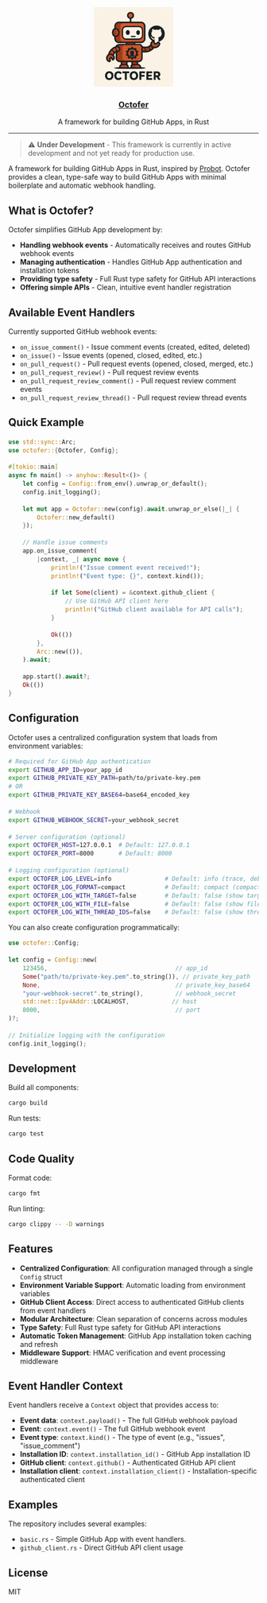 <p align="center">
  <a href="#"><img src=".github/assets/logo.PNG" width="160" alt="Octofer's logo" /></a>
</p>
<h3 align="center"><a href="#">Octofer</a></h3>
<p align="center">A framework for building GitHub Apps, in Rust </p>

---

> ⚠️ **Under Development** - This framework is currently in active development and not yet ready for production use.

A framework for building GitHub Apps in Rust, inspired by [Probot](https://github.com/probot/probot). Octofer provides a clean, type-safe way to build GitHub Apps with minimal boilerplate and automatic webhook handling.

## What is Octofer?

Octofer simplifies GitHub App development by:

- **Handling webhook events** - Automatically receives and routes GitHub webhook events
- **Managing authentication** - Handles GitHub App authentication and installation tokens
- **Providing type safety** - Full Rust type safety for GitHub API interactions
- **Offering simple APIs** - Clean, intuitive event handler registration

## Available Event Handlers

Currently supported GitHub webhook events:

- `on_issue_comment()` - Issue comment events (created, edited, deleted)
- `on_issue()` - Issue events (opened, closed, edited, etc.)
- `on_pull_request()` - Pull request events (opened, closed, merged, etc.)
- `on_pull_request_review()` - Pull request review events
- `on_pull_request_review_comment()` - Pull request review comment events
- `on_pull_request_review_thread()` - Pull request review thread events

## Quick Example

```rust
use std::sync::Arc;
use octofer::{Octofer, Config};

#[tokio::main]
async fn main() -> anyhow::Result<()> {
    let config = Config::from_env().unwrap_or_default();
    config.init_logging();
    
    let mut app = Octofer::new(config).await.unwrap_or_else(|_| {
        Octofer::new_default()
    });

    // Handle issue comments
    app.on_issue_comment(
        |context, _| async move {
            println!("Issue comment event received!");
            println!("Event type: {}", context.kind());
            
            if let Some(client) = &context.github_client {
                // Use GitHub API client here
                println!("GitHub client available for API calls");
            }
            
            Ok(())
        },
        Arc::new(()),
    ).await;
    
    app.start().await?;
    Ok(())
}
```

## Configuration

Octofer uses a centralized configuration system that loads from environment variables:

```bash
# Required for GitHub App authentication
export GITHUB_APP_ID=your_app_id
export GITHUB_PRIVATE_KEY_PATH=path/to/private-key.pem
# OR
export GITHUB_PRIVATE_KEY_BASE64=base64_encoded_key

# Webhook
export GITHUB_WEBHOOK_SECRET=your_webhook_secret

# Server configuration (optional)
export OCTOFER_HOST=127.0.0.1  # Default: 127.0.0.1
export OCTOFER_PORT=8000       # Default: 8000

# Logging configuration (optional)
export OCTOFER_LOG_LEVEL=info               # Default: info (trace, debug, info, warn, error)
export OCTOFER_LOG_FORMAT=compact           # Default: compact (compact, pretty, json)
export OCTOFER_LOG_WITH_TARGET=false        # Default: false (show target module)
export OCTOFER_LOG_WITH_FILE=false          # Default: false (show file and line info)
export OCTOFER_LOG_WITH_THREAD_IDS=false    # Default: false (show thread IDs)
```

You can also create configuration programmatically:

```rust
use octofer::Config;

let config = Config::new(
    123456,                                    // app_id
    Some("path/to/private-key.pem".to_string()), // private_key_path
    None,                                      // private_key_base64
    "your-webhook-secret".to_string(),         // webhook_secret
    std::net::Ipv4Addr::LOCALHOST,            // host
    8000,                                      // port
)?;

// Initialize logging with the configuration
config.init_logging();
```

## Development

Build all components:

```bash
cargo build
```

Run tests:

```bash
cargo test
```

## Code Quality

Format code:

```bash
cargo fmt
```

Run linting:

```bash
cargo clippy -- -D warnings
```

## Features

- **Centralized Configuration**: All configuration managed through a single `Config` struct
- **Environment Variable Support**: Automatic loading from environment variables
- **GitHub Client Access**: Direct access to authenticated GitHub clients from event handlers
- **Modular Architecture**: Clean separation of concerns across modules
- **Type Safety**: Full Rust type safety for GitHub API interactions
- **Automatic Token Management**: GitHub App installation token caching and refresh
- **Middleware Support**: HMAC verification and event processing middleware

## Event Handler Context

Event handlers receive a `Context` object that provides access to:

- **Event data**: `context.payload()` - The full GitHub webhook payload
- **Event**: `context.event()` - The full GitHub webhook event
- **Event type**: `context.kind()` - The type of event (e.g., "issues", "issue_comment")  
- **Installation ID**: `context.installation_id()` - GitHub App installation ID
- **GitHub client**: `context.github()` - Authenticated GitHub API client
- **Installation client**: `context.installation_client()` - Installation-specific authenticated client

## Examples

The repository includes several examples:

- `basic.rs` - Simple GitHub App with event handlers.
- `github_client.rs` - Direct GitHub API client usage

## License

MIT
